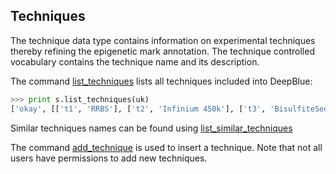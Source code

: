 ## Techniques

The technique data type contains information on experimental techniques thereby refining the epigenetic mark annotation.
The technique controlled vocabulary contains the technique name and its description.

The command [list_techniques](http://deepblue.mpi-inf.mpg.de/api.html#api-list_techniques) lists all techniques included into DeepBlue:

```python
>>> print s.list_techniques(uk)
['okay', [['t1', 'RRBS'], ['t2', 'Infinium 450k'], ['t3', 'BisulfiteSeq'], ['t4', 'ChipSeq'], ['t5', 'ChipSeq Uniform'], ['t6', 'DNaseSeq'], ['t7', 'DNaseSeq Uniform'], ['t8', 'Chromatin State Segmentation by HMM'], ['t9', 'RNASeq']]]
```

Similar techniques names can be found using [list_similar_techniques](http://deepblue.mpi-inf.mpg.de/api.html#api-list_similar_techniques)

The command [add_technique](http://deepblue.mpi-inf.mpg.de/api.html#api-add_technique) is used to insert a technique.
Note that not all users have permissions to add new techniques.
